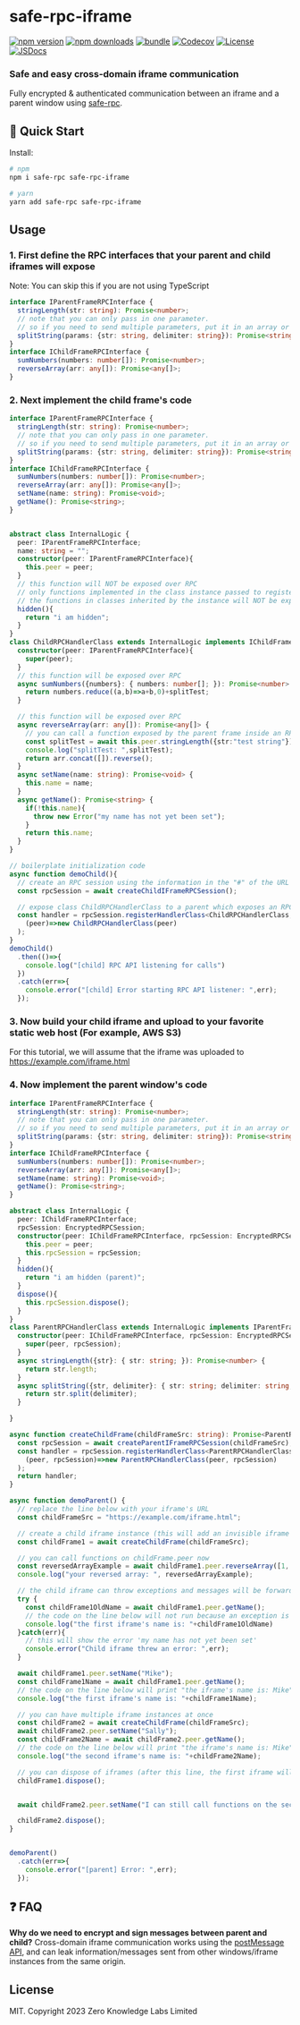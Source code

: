# safe-rpc-iframe

[![npm version][npm-version-src]][npm-version-href]
[![npm downloads][npm-downloads-src]][npm-downloads-href]
[![bundle][bundle-src]][bundle-href]
[![Codecov][codecov-src]][codecov-href]
[![License][license-src]][license-href]
[![JSDocs][jsdocs-src]][jsdocs-href]

### Safe and easy cross-domain iframe communication
Fully encrypted & authenticated communication between an iframe and a parent window using [safe-rpc](https://github.com/OpenAssetStandards/safe-rpc).


## 🚀 Quick Start

Install:

```bash
# npm
npm i safe-rpc safe-rpc-iframe

# yarn
yarn add safe-rpc safe-rpc-iframe
```

## Usage
### 1. First define the RPC interfaces that your parent and child iframes will expose
Note: You can skip this if you are not using TypeScript
```typescript
interface IParentFrameRPCInterface {
  stringLength(str: string): Promise<number>;
  // note that you can only pass in one parameter.
  // so if you need to send multiple parameters, put it in an array or an object like the line below
  splitString(params: {str: string, delimiter: string}): Promise<string[]>;
}
interface IChildFrameRPCInterface {
  sumNumbers(numbers: number[]): Promise<number>;
  reverseArray(arr: any[]): Promise<any[]>;
}
```

### 2. Next implement the child frame's code
```typescript
interface IParentFrameRPCInterface {
  stringLength(str: string): Promise<number>;
  // note that you can only pass in one parameter.
  // so if you need to send multiple parameters, put it in an array or an object like the line below
  splitString(params: {str: string, delimiter: string}): Promise<string[]>;
}
interface IChildFrameRPCInterface {
  sumNumbers(numbers: number[]): Promise<number>;
  reverseArray(arr: any[]): Promise<any[]>;
  setName(name: string): Promise<void>;
  getName(): Promise<string>;
}


abstract class InternalLogic {
  peer: IParentFrameRPCInterface;
  name: string = "";
  constructor(peer: IParentFrameRPCInterface){
    this.peer = peer;
  }
  // this function will NOT be exposed over RPC
  // only functions implemented in the class instance passed to registerHandlerClass will be exposed
  // the functions in classes inherited by the instance will NOT be exposed via RPC
  hidden(){
    return "i am hidden";
  }
}
class ChildRPCHandlerClass extends InternalLogic implements IChildFrameRPCInterface{
  constructor(peer: IParentFrameRPCInterface){
    super(peer);
  }
  // this function will be exposed over RPC
  async sumNumbers({numbers}: { numbers: number[]; }): Promise<number> {
    return numbers.reduce((a,b)=>a+b,0)+splitTest;
  }

  // this function will be exposed over RPC
  async reverseArray(arr: any[]): Promise<any[]> {
    // you can call a function exposed by the parent frame inside an RPC function
    const splitTest = await this.peer.stringLength({str:"test string"});
    console.log("splitTest: ",splitTest);
    return arr.concat([]).reverse();
  }
  async setName(name: string): Promise<void> {
    this.name = name;
  }
  async getName(): Promise<string> {
    if(!this.name){
      throw new Error("my name has not yet been set");
    }
    return this.name;
  }
}

// boilerplate initialization code
async function demoChild(){
  // create an RPC session using the information in the "#" of the URL
  const rpcSession = await createChildIFrameRPCSession();

  // expose class ChildRPCHandlerClass to a parent which exposes an RPC interface 'IParentFrameRPCInterface'
  const handler = rpcSession.registerHandlerClass<ChildRPCHandlerClass, IParentFrameRPCInterface>(
    (peer)=>new ChildRPCHandlerClass(peer)
  );
}
demoChild()
  .then(()=>{
    console.log("[child] RPC API listening for calls")
  })
  .catch(err=>{
    console.error("[child] Error starting RPC API listener: ",err);
  });
```
### 3. Now build your child iframe and upload to your favorite static web host (For example, AWS S3)
For this tutorial, we will assume that the iframe was uploaded to https://example.com/iframe.html

### 4. Now implement the parent window's code
```typescript
interface IParentFrameRPCInterface {
  stringLength(str: string): Promise<number>;
  // note that you can only pass in one parameter.
  // so if you need to send multiple parameters, put it in an array or an object like the line below
  splitString(params: {str: string, delimiter: string}): Promise<string[]>;
}
interface IChildFrameRPCInterface {
  sumNumbers(numbers: number[]): Promise<number>;
  reverseArray(arr: any[]): Promise<any[]>;
  setName(name: string): Promise<void>;
  getName(): Promise<string>;
}

abstract class InternalLogic {
  peer: IChildFrameRPCInterface;
  rpcSession: EncryptedRPCSession;
  constructor(peer: IChildFrameRPCInterface, rpcSession: EncryptedRPCSession){
    this.peer = peer;
    this.rpcSession = rpcSession;
  }
  hidden(){
    return "i am hidden (parent)";
  }
  dispose(){
    this.rpcSession.dispose();
  }
}
class ParentRPCHandlerClass extends InternalLogic implements IParentFrameRPCInterface{
  constructor(peer: IChildFrameRPCInterface, rpcSession: EncryptedRPCSession){
    super(peer, rpcSession);
  }
  async stringLength({str}: { str: string; }): Promise<number> {
    return str.length;
  }
  async splitString({str, delimiter}: { str: string; delimiter: string; }): Promise<string[]> {
    return str.split(delimiter);
  }

}

async function createChildFrame(childFrameSrc: string): Promise<ParentRPCHandlerClass>{
  const rpcSession = await createParentIFrameRPCSession(childFrameSrc);
  const handler = rpcSession.registerHandlerClass<ParentRPCHandlerClass, IChildFrameRPCInterface>(
    (peer, rpcSession)=>new ParentRPCHandlerClass(peer, rpcSession)
  );
  return handler;
}

async function demoParent() {
  // replace the line below with your iframe's URL
  const childFrameSrc = "https://example.com/iframe.html";

  // create a child iframe instance (this will add an invisible iframe to document.body)
  const childFrame1 = await createChildFrame(childFrameSrc);

  // you can call functions on childFrame.peer now
  const reversedArrayExample = await childFrame1.peer.reverseArray([1, 3, 5, 7]);
  console.log("your reversed array: ", reversedArrayExample);

  // the child iframe can throw exceptions and messages will be forwarded to the parent caller
  try {
    const childFrame1OldName = await childFrame1.peer.getName();
    // the code on the line below will not run because an exception is thrown
    console.log("the first iframe's name is: "+childFrame1OldName)
  }catch(err){
    // this will show the error 'my name has not yet been set'
    console.error("Child iframe threw an error: ",err);
  }

  await childFrame1.peer.setName("Mike");
  const childFrame1Name = await childFrame1.peer.getName();
  // the code on the line below will print "the iframe's name is: Mike"
  console.log("the first iframe's name is: "+childFrame1Name);

  // you can have multiple iframe instances at once
  const childFrame2 = await createChildFrame(childFrameSrc);
  await childFrame2.peer.setName("Sally");
  const childFrame2Name = await childFrame2.peer.getName();
  // the code on the line below will print "the iframe's name is: Mike"
  console.log("the second iframe's name is: "+childFrame2Name);

  // you can dispose of iframes (after this line, the first iframe will be removed from document.body)
  childFrame1.dispose();


  await childFrame2.peer.setName("I can still call functions on the second iframe because it has not been disposed");

  childFrame2.dispose();
}


demoParent()
  .catch(err=>{
    console.error("[parent] Error: ",err);
  });
```




## ❓ FAQ

**Why do we need to encrypt and sign messages between parent and child?**
Cross-domain iframe communication works using the [postMessage API](https://developer.mozilla.org/en-US/docs/Web/API/Window/postMessage), and can leak information/messages sent from other windows/iframe instances from the same origin.


## License

MIT. Copyright 2023 Zero Knowledge Labs Limited

<!-- Badges -->
[npm-version-src]: https://img.shields.io/npm/v/safe-rpc-iframe?style=flat&colorA=18181B&colorB=F0DB4F
[npm-version-href]: https://npmjs.com/package/safe-rpc-iframe
[npm-downloads-src]: https://img.shields.io/npm/dm/safe-rpc-iframe?style=flat&colorA=18181B&colorB=F0DB4F
[npm-downloads-href]: https://npmjs.com/package/safe-rpc-iframe
[codecov-src]: https://img.shields.io/codecov/c/gh/OpenAssetStandards/safe-rpc-iframe/main?style=flat&colorA=18181B&colorB=F0DB4F
[codecov-href]: https://codecov.io/gh/OpenAssetStandards/safe-rpc-iframe
[bundle-src]: https://img.shields.io/bundlephobia/minzip/safe-rpc-iframe?style=flat&colorA=18181B&colorB=F0DB4F
[bundle-href]: https://bundlephobia.com/result?p=safe-rpc-iframe
[license-src]: https://img.shields.io/github/license/OpenAssetStandards/safe-rpc-iframe.svg?style=flat&colorA=18181B&colorB=F0DB4F
[license-href]: https://github.com/OpenAssetStandards/safe-rpc-iframe/blob/main/LICENSE
[jsdocs-src]: https://img.shields.io/badge/jsDocs.io-reference-18181B?style=flat&colorA=18181B&colorB=F0DB4F
[jsdocs-href]: https://www.jsdocs.io/package/safe-rpc-iframe
